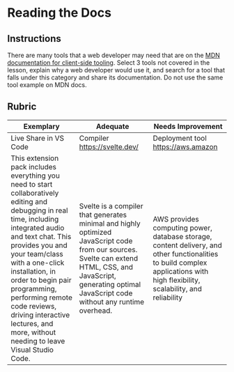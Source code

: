 # Reading the Docs

## Instructions

There are many tools that a web developer may need that are on the [MDN documentation for client-side tooling](https://developer.mozilla.org/docs/Learn/Tools_and_testing/Understanding_client-side_tools/Overview). Select 3 tools not covered in the lesson, explain why a web developer would use it, and search for a tool that falls under this category and share its documentation. Do not use the same tool example on MDN docs.

## Rubric

| Exemplary                                                                                                                                                                                                                                                                                                                                                                             | Adequate                                                                                                                                                                                                         | Needs Improvement                                                                                                                                                             |
| ------------------------------------------------------------------------------------------------------------------------------------------------------------------------------------------------------------------------------------------------------------------------------------------------------------------------------------------------------------------------------------- | ---------------------------------------------------------------------------------------------------------------------------------------------------------------------------------------------------------------- | ----------------------------------------------------------------------------------------------------------------------------------------------------------------------------- |
| Live Share in VS Code                                                                                                                                                                                                                                                                                                                                                                 | Compiler https://svelte.dev/                                                                                                                                                                                     | Deployment tool https://aws.amazon                                                                                                                                            |
| This extension pack includes everything you need to start collaboratively editing and debugging in real time, including integrated audio and text chat. This provides you and your team/class with a one-click installation, in order to begin pair programming, performing remote code reviews, driving interactive lectures, and more, without needing to leave Visual Studio Code. | Svelte is a compiler that generates minimal and highly optimized JavaScript code from our sources. Svelte can extend HTML, CSS, and JavaScript, generating optimal JavaScript code without any runtime overhead. | AWS provides computing power, database storage, content delivery, and other functionalities to build complex applications with high flexibility, scalability, and reliability |

